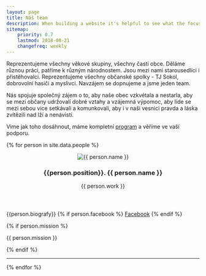 ```yaml
---
layout: page
title: Náš team 
description: When building a website it's helpful to see what the focus of your site is. This page is an example of how to show a website's focus.
sitemap:
    priority: 0.7
    lastmod: 2018-08-21
    changefreq: weekly
---
```

Reprezentujeme všechny věkové skupiny, všechny časti obce. 
Děláme různou práci, patříme k různým národnostem. Jsou mezi nami
starousedlíci i přistěhovalci. Reprezentujeme všechny občanské spolky -
TJ Sokol, dobrovolní hasiči a myslivci. Navzájem se dopnujeme a jsme 
jeden team. 

Nás spojuje společný zájem o to, aby naše obec vzkvétala a nestarla, 
aby se mezi občany udržovalí dobré vztahy a vzájemná výpomoc, 
aby lide se mezi sebou vice setkávali a komunkovali, aby i v naši vesnici
pravda a láska zvítězili nad lží a nenávistí.

Vime jak toho dosáhnout, máme kompletní <a href="/program">program</a> a věříme ve vaší podporu.


{% for person in site.data.people %}
<div class="box">
<header>
<img class="image left" src="/images/persons/{{  person.id }}.jpg" alt="{{ person.name }}" />
<h3>{{person.position}}. {{ person.name }}</h3>
<p>{{ person.work }}</p>
</header>
<p>
{{person.biografy}}
{% if person.facebook %}
<a href="https://www.facebook.com/{{person.facebook}}" class="icon fa-facebook"><span class="label">Facebook</span></a>
{% endif %}
</p>
{% if person.mission %}
<p>{{ person.mission }}</p>
{% endif %}
<hr style="clear:left;">
</div>
{% endfor %}
